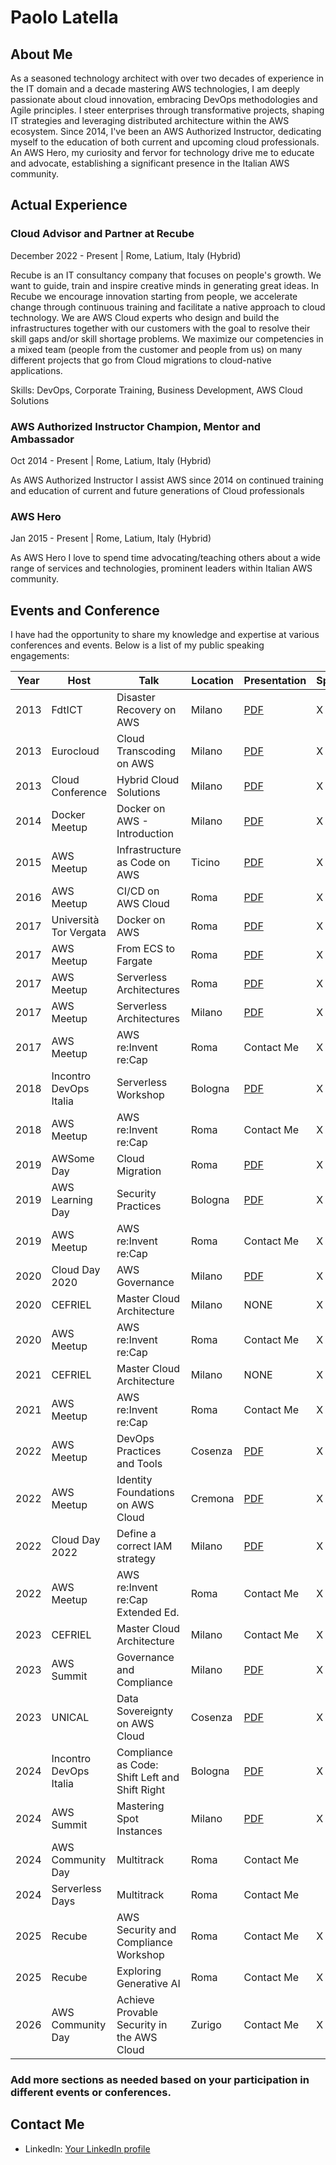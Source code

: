 # Paolo Latella

## About Me
As a seasoned technology architect with over two decades of experience in the IT domain and a decade mastering AWS technologies, I am deeply passionate about cloud innovation, embracing DevOps methodologies and Agile principles. I steer enterprises through transformative projects, shaping IT strategies and leveraging distributed architecture within the AWS ecosystem. Since 2014, I've been an AWS Authorized Instructor, dedicating myself to the education of both current and upcoming cloud professionals. An AWS Hero, my curiosity and fervor for technology drive me to educate and advocate, establishing a significant presence in the Italian AWS community.

## Actual Experience

### Cloud Advisor and Partner at Recube
December 2022 - Present | Rome, Latium, Italy (Hybrid)

Recube is an IT consultancy company that focuses on people's growth. We want to guide, train and inspire creative minds in generating great ideas. In Recube we encourage innovation starting from people, we accelerate change through continuous training and facilitate a native approach to cloud technology. We are AWS Cloud experts who design and build the infrastructures together with our customers with the goal to resolve their skill gaps and/or skill shortage problems. We maximize our competencies in a mixed team (people from the customer and people from us) on many different projects that go from Cloud migrations to cloud-native applications.

Skills: DevOps, Corporate Training, Business Development, AWS Cloud Solutions

### AWS Authorized Instructor Champion, Mentor and Ambassador
Oct 2014 - Present | Rome, Latium, Italy (Hybrid)

As AWS Authorized Instructor I assist AWS since 2014 on continued training and education of current and future generations of Cloud professionals

### AWS Hero
Jan 2015 - Present | Rome, Latium, Italy (Hybrid)

As AWS Hero I love to spend time advocating/teaching others about a wide range of services and technologies, prominent leaders within Italian AWS community.

## Events and Conference
I have had the opportunity to share my knowledge and expertise at various conferences and events. Below is a list of my public speaking engagements:

| Year | Host            | Talk                        | Location   | Presentation                           |Speaker|Organizer|
|------|-----------------------|-----------------------------------|------------|------------------------------------------------|-------|---------|
| 2013 | FdtICT                | Disaster Recovery on AWS          | Milano     | [PDF](https://github.com/PaoloL/public-speaking/blob/main/2013/2013%20-%20FdtICT%20-%20DR%20on%20AWS.pdf) |X||
| 2013 | Eurocloud             | Cloud Transcoding on AWS          | Milano     | [PDF](https://github.com/PaoloL/public-speaking/blob/main/2013/2013%20-%20Milano%20-%20Eurocloud%20-%20Cloud%20Transcoding.pdf) |X||
| 2013 | Cloud Conference      | Hybrid Cloud Solutions            | Milano     | [PDF](https://github.com/PaoloL/public-speaking/blob/main/2013/2013%20-%20Milano%20-%20CLC2013%20-%20Hybrid%20Cloud.pdf) |X||
| 2014 | Docker Meetup         | Docker on AWS - Introduction      | Milano     | [PDF](https://github.com/PaoloL/public-speaking/blob/main/2014/20141215%20-%20Milno%20-%20Docker%20Meetup.pdf) |X||
| 2015 | AWS Meetup  | Infrastructure as Code on AWS     | Ticino     | [PDF](https://github.com/PaoloL/public-speaking/blob/main/2015/20150617%20-%20Ticino%20-%20A.pdf) |X||
| 2016 | AWS Meetup    | CI/CD on AWS Cloud                | Roma       | [PDF](https://github.com/PaoloL/public-speaking/blob/main/2016/20161017%20-%20Roma%20-%20CI%26CD%20on%20AWS.pdf) |X|X|
| 2017 | Università Tor Vergata   | Docker on AWS                    | Roma       | [PDF](https://github.com/PaoloL/public-speaking/blob/main/2017/2017%20-%20Roma%20-%20Docker%20and%20AWS.pdf) |X|X|
| 2017 | AWS Meetup     | From ECS to Fargate               | Roma       | [PDF](https://github.com/PaoloL/public-speaking/blob/main/2017/2017%20-%20Roma%20-%20From%20ECS%20to%20Fargate%3AECS.pdf) |X|X|
| 2017 | AWS Meetup    | Serverless Architectures          | Roma       | [PDF](https://github.com/PaoloL/public-speaking/blob/main/2017/Serverless%20Architectures%20on%20AWS.pdf) |X|X|
| 2017 | AWS Meetup   | Serverless Architectures          | Milano     | [PDF](https://github.com/PaoloL/public-speaking/blob/main/2017/20170316%20-%20Milano%20-%20Serverless.pdf) |X||
| 2017 | AWS Meetup   | AWS re:Invent re:Cap              | Roma       | Contact Me |X||
| 2018 | Incontro DevOps Italia| Serverless Workshop               | Bologna    | [PDF](https://github.com/PaoloL/public-speaking/blob/main/2018/IDI%202018%20-%20Workshop%20Serverless%20.pdf) |X|X|
| 2018 | AWS Meetup     | AWS re:Invent re:Cap              | Roma       | Contact Me |X||
| 2019 | AWSome Day            | Cloud Migration                   | Roma       | [PDF](https://github.com/PaoloL/public-speaking/blob/main/2019/20190709%20-%20Roma%20-%20AWSome%20Day.pdf) |X||
| 2019 | AWS Learning Day      | Security Practices                | Bologna    | [PDF](https://github.com/PaoloL/public-speaking/blob/main/2019/20190615%20-%20Bologna%20-%20Learning%20Day%20Security.pdf) |X||   
| 2019 | AWS Meetup     | AWS re:Invent re:Cap              | Roma       | Contact Me |X||
| 2020 | Cloud Day 2020        | AWS Governance                    | Milano     | [PDF](https://github.com/PaoloL/public-speaking/blob/main/2020/20201029%20-%20Milano%20-%20Cloud%20Day%202020%20-%20AWS%20Governance.pdf) |X||
| 2020 | CEFRIEL               | Master Cloud Architecture         | Milano     | NONE |X||
| 2020 | AWS Meetup     | AWS re:Invent re:Cap              | Roma       | Contact Me |X|X|
| 2021 | CEFRIEL               | Master Cloud Architecture         | Milano     | NONE |X||
| 2021 | AWS Meetup     | AWS re:Invent re:Cap              | Roma       | Contact Me |X|X|
| 2022 | AWS Meetup  | DevOps Practices and Tools        | Cosenza    | [PDF](https://github.com/PaoloL/public-speaking/blob/main/2022/20221117%20-%20Calabria%20-%20Meetup%20DevOps.pdf) |X||
| 2022 | AWS Meetup  | Identity Foundations on AWS Cloud | Cremona    | [PDF](https://github.com/PaoloL/public-speaking/blob/main/2022/20221123%20-%20Cremona%20-%20Implement%20a%20strong%20identity%20foundation.pdf) |X||
| 2022 | Cloud Day 2022        | Define a correct IAM strategy     | Milano     | [PDF](https://github.com/PaoloL/public-speaking/blob/main/2022/20221027%20-%20Milano%20-%20Cloud%20Day%202022%20-%20Define%20a%20correct%20IAM%20strategy.pdf) |X||
| 2022 | AWS Meetup     | AWS re:Invent re:Cap Extended Ed. | Roma       | Contact Me |X|X|
| 2023 | CEFRIEL               | Master Cloud Architecture         | Milano     | Contact Me |X||
| 2023 | AWS Summit            | Governance and Compliance         | Milano     | [PDF](https://github.com/PaoloL/public-speaking/blob/main/2023/AWS_SUMMIT_Governance_And_Compliance.pdf) |X||
| 2023 | UNICAL                | Data Sovereignty on AWS Cloud    | Cosenza    | [PDF](https://github.com/PaoloL/public-speaking/blob/main/2023/UNICAL_AWS_DataSovereignty.pptx.pdf) |X||
| 2024 | Incontro DevOps Italia | Compliance as Code: Shift Left and Shift Right    | Bologna    | [PDF](https://github.com/PaoloL/public-speaking/blob/main/2024/IDI2024%20-%20Compliance%20as%20Code.pdf) |X||
| 2024 | AWS Summit | Mastering Spot Instances   | Milano    | [PDF](https://github.com/PaoloL/public-speaking/blob/main/2024/AWSSummit2024_SpotInstances.pdf)|X||
| 2024 | AWS Community Day | Multitrack   | Roma    | Contact Me ||X|
| 2024 | Serverless Days | Multitrack   | Roma    | Contact Me ||X|
| 2025 | Recube | AWS Security and Compliance Workshop   | Roma    | Contact Me|X|X|
| 2025 | Recube | Exploring Generative AI   | Roma    | Contact Me|X|X|
| 2026 | AWS Community Day | Achieve Provable Security in the AWS Cloud   | Zurigo    | Contact Me|X||



### Add more sections as needed based on your participation in different events or conferences.

## Contact Me
- LinkedIn: [Your LinkedIn profile](https://www.linkedin.com/in/paololatella/)
